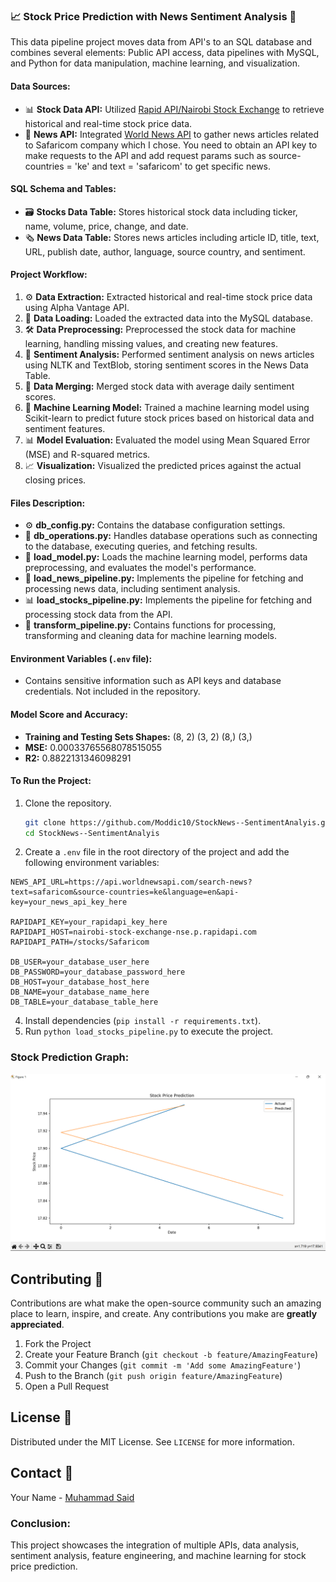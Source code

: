 ### 📈 Stock Price Prediction with News Sentiment Analysis 📰

This data pipeline project moves data from API's to an SQL database and combines several elements: Public API access, data pipelines with MySQL, and Python for data manipulation, machine learning, and visualization.

#### Data Sources:
- 📊 **Stock Data API:** Utilized [Rapid API/Nairobi Stock Exchange](https://rapidapi.com/iancenry/api/nairobi-stock-exchange-nse/) to retrieve historical and real-time stock price data.
- 📰 **News API:** Integrated [World News API](https://www.worldnewsapi.com/) to gather news articles related to Safaricom company which I chose. You need to obtain an API key to make requests to the API and add request params such as source-countries = 'ke' and text = 'safaricom' to get specific news.

#### SQL Schema and Tables:
- 🗃️ **Stocks Data Table:** Stores historical stock data including ticker, name, volume, price, change, and date.
- 🗞️ **News Data Table:** Stores news articles including article ID, title, text, URL, publish date, author, language, source country, and sentiment.

#### Project Workflow:
1. ⚙️ **Data Extraction:** Extracted historical and real-time stock price data using Alpha Vantage API.
2. 🚀 **Data Loading:** Loaded the extracted data into the MySQL database.
3. 🛠️ **Data Preprocessing:** Preprocessed the stock data for machine learning, handling missing values, and creating new features.
4. 📝 **Sentiment Analysis:** Performed sentiment analysis on news articles using NLTK and TextBlob, storing sentiment scores in the News Data Table.
5. 🔄 **Data Merging:** Merged stock data with average daily sentiment scores.
6. 🤖 **Machine Learning Model:** Trained a machine learning model using Scikit-learn to predict future stock prices based on historical data and sentiment features.
7. 📊 **Model Evaluation:** Evaluated the model using Mean Squared Error (MSE) and R-squared metrics.
8. 📈 **Visualization:** Visualized the predicted prices against the actual closing prices.

#### Files Description:
- ⚙️ **db_config.py:** Contains the database configuration settings.
- 🔄 **db_operations.py:** Handles database operations such as connecting to the database, executing queries, and fetching results.
- 🚀 **load_model.py:** Loads the machine learning model, performs data preprocessing, and evaluates the model's performance.
- 📰 **load_news_pipeline.py:** Implements the pipeline for fetching and processing news data, including sentiment analysis.
- 📊 **load_stocks_pipeline.py:** Implements the pipeline for fetching and processing stock data from the API.
- 🔧 **transform_pipeline.py:** Contains functions for processing, transforming and cleaning data for machine learning models.

#### Environment Variables (`.env` file):
- Contains sensitive information such as API keys and database credentials. Not included in the repository.

#### Model Score and Accuracy:
- **Training and Testing Sets Shapes:** (8, 2) (3, 2) (8,) (3,)
- **MSE:** 0.00033765568078515055
- **R2:** 0.8822131346098291

#### To Run the Project:
1. Clone the repository.
   ```bash
   git clone https://github.com/Moddic10/StockNews--SentimentAnalyis.git
   cd StockNews--SentimentAnalyis
   ```
3. Create a `.env` file in the root directory of the project and add the following environment variables:
  ```text
  NEWS_API_URL=https://api.worldnewsapi.com/search-news?text=safaricom&source-countries=ke&language=en&api-key=your_news_api_key_here
  
  RAPIDAPI_KEY=your_rapidapi_key_here
  RAPIDAPI_HOST=nairobi-stock-exchange-nse.p.rapidapi.com
  RAPIDAPI_PATH=/stocks/Safaricom
  
  DB_USER=your_database_user_here
  DB_PASSWORD=your_database_password_here
  DB_HOST=your_database_host_here
  DB_NAME=your_database_name_here
  DB_TABLE=your_database_table_here
  ```
4. Install dependencies (`pip install -r requirements.txt`).
5. Run `python load_stocks_pipeline.py` to execute the project.

### Stock Prediction Graph:
![Visualization](<graph.png>) 

## Contributing 🤝
Contributions are what make the open-source community such an amazing place to learn, inspire, and create. Any contributions you make are **greatly appreciated**.

1. Fork the Project
2. Create your Feature Branch (`git checkout -b feature/AmazingFeature`)
3. Commit your Changes (`git commit -m 'Add some AmazingFeature'`)
4. Push to the Branch (`git push origin feature/AmazingFeature`)
5. Open a Pull Request

## License 📄
Distributed under the MIT License. See `LICENSE` for more information.

## Contact 📧
Your Name - [Muhammad Said](mailto:mohammedabdy10@gmail.com)

### Conclusion:
This project showcases the integration of multiple APIs, data analysis, sentiment analysis, feature engineering, and machine learning for stock price prediction.

